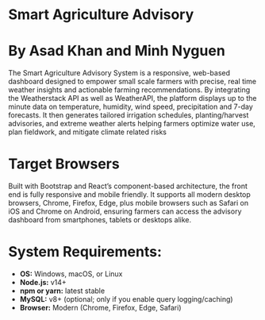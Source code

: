 # Smart Agriculture Advisory

# By Asad Khan and Minh Nyguen 

The Smart Agriculture Advisory System is a responsive, web-based dashboard designed to empower small scale farmers with precise, real time weather insights and actionable farming recommendations. By integrating the Weatherstack API as well as WeatherAPI, the platform displays up to the minute data on temperature, humidity, wind speed, precipitation and 7-day forecasts. It then generates tailored irrigation schedules, planting/harvest advisories, and extreme weather alerts helping farmers optimize water use, plan fieldwork, and mitigate climate related risks



# Target Browsers
Built with Bootstrap and React’s component-based architecture, the front end is fully responsive and mobile friendly. It supports all modern desktop browsers, Chrome, Firefox, Edge, plus mobile browsers such as Safari on iOS and Chrome on Android, ensuring farmers can access the advisory dashboard from smartphones, tablets or desktops alike.


# System Requirements: 

- **OS:** Windows, macOS, or Linux  
- **Node.js:** v14+  
- **npm or yarn:** latest stable  
- **MySQL:** v8+ (optional; only if you enable query logging/caching)  
- **Browser:** Modern (Chrome, Firefox, Edge, Safari) 

